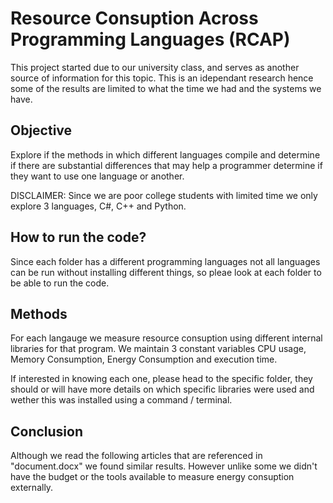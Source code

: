 # Resource Consuption Across Programming Languages (RCAP)

This project started due to our university class, and serves as another source of information for this topic. This is an idependant research hence some of the results are limited to what the time we had and the systems we have.

## Objective

Explore if the methods in which different languages compile and determine if there are substantial differences that may help a programmer determine if they want to use one language or another.

DISCLAIMER: Since we are poor college students with limited time we only explore 3 languages, C#, C++ and Python.

## How to run the code?

Since each folder has a different programming languages not all languages can be run without installing different things, so pleae look at each folder to be able to run the code.

## Methods

For each langauge we measure resource consuption using different internal libraries for that program. We maintain 3 constant variables CPU usage, Memory Consumption,  Energy Consumption and execution time.


If interested in knowing each one, please head to the specific folder, they should or will have more details on which specific libraries were used and wether this was installed using a command / terminal.

## Conclusion

Although we read the following articles that are referenced in "document.docx" we found similar results. However unlike some we didn't have the budget or the tools available to measure energy consuption externally.